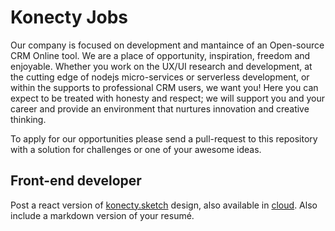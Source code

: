 # Konecty Jobs

Our company is focused on development and mantaince of an Open-source CRM Online tool. We are a place of opportunity, inspiration, freedom and enjoyable. Whether you work on the UX/UI research and development, at the cutting edge of nodejs micro-services or serverless development, or within the supports to professional CRM users, we want you! Here you can expect to be treated with honesty and respect; we will support you and your career and provide an environment that nurtures innovation and creative thinking.

To apply for our opportunities please send a pull-request to this repository with a solution for challenges or one of your awesome ideas.

## Front-end developer

Post a react version of [konecty.sketch](frontend/konecty.sketch) design, also available in [cloud](https://sketch.cloud/s/nVej4). Also include a markdown version of your resumé.
